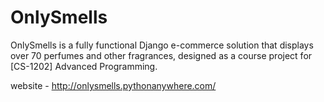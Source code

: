 # OnlySmells
OnlySmells is a fully functional Django e-commerce solution that displays over 70 perfumes and other fragrances, designed as a course project for [CS-1202] Advanced Programming. 

website - http://onlysmells.pythonanywhere.com/

